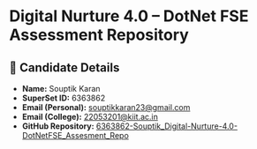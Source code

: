 # Digital Nurture 4.0 – DotNet FSE Assessment Repository

## 👤 Candidate Details

- **Name:** Souptik Karan  
- **SuperSet ID:** 6363862  
- **Email (Personal):** souptikkaran23@gmail.com  
- **Email (College):** 22053201@kiit.ac.in  
- **GitHub Repository:** [6363862-Souptik_Digital-Nurture-4.0-DotNetFSE_Assesment_Repo](https://github.com/souptik23/6363862-Souptik_Digital-Nurture-4.0-DotNetFSE_Assesment_Repo.git)

